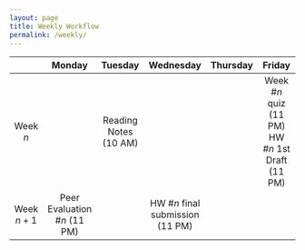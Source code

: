 ```yaml
---
layout: page
title: Weekly Workflow 
permalink: /weekly/
---
```

|  | Monday | Tuesday | Wednesday | Thursday | Friday |
|:---:|:---:|:---:|:---:|:---:|:---:|
| Week $n$ |  | Reading Notes (10 AM) |  |  | Week #$n$ quiz (11 PM) HW #$n$ 1st Draft (11 PM) |
| Week $n+1$ | Peer Evaluation #$n$ (11 PM) |  | HW #$n$ final submission (11 PM) |  |  |